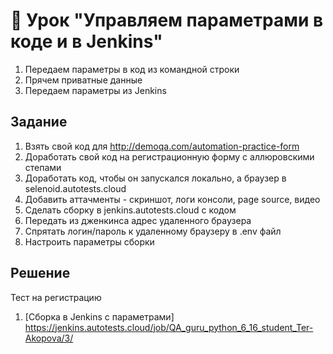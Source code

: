 # 📁 Урок "Управляем параметрами в коде и в Jenkins"

1. Передаем параметры в код из командной строки
2. Прячем приватные данные
3. Передаем параметры из Jenkins

## Задание

1. Взять свой код для http://demoqa.com/automation-practice-form
2. Доработать свой код на регистрационную форму с аллюровскими степами 
3. Доработать код, чтобы он запускался локально, а браузер в selenoid.autotests.cloud 
4. Добавить аттачменты - скриншот, логи консоли, page source, видео 
5. Сделать сборку в jenkins.autotests.cloud с кодом 
6. Передать из дженкинса адрес удаленного браузера 
7. Спрятать логин/пароль к удаленному браузеру в .env файл
8. Настроить параметры сборки

## Решение
Тест на регистрацию
1. [Сборка в Jenkins с параметрами] https://jenkins.autotests.cloud/job/QA_guru_python_6_16_student_Ter-Akopova/3/

